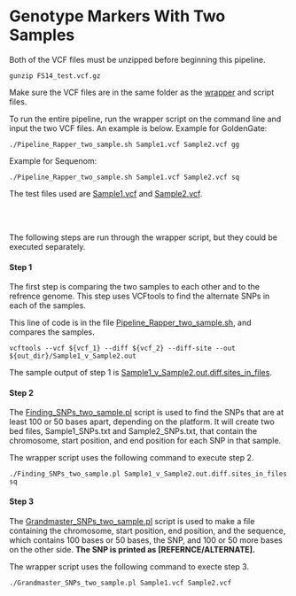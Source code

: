 # Genotype Markers With Two Samples

Both of the VCF files must be unzipped before beginning this pipeline.
`````shell
gunzip FS14_test.vcf.gz
`````
Make sure the VCF files are in the same folder as the [wrapper](https://github.com/mcastronova/genotypeR/blob/master/inst/SequenomMarkers_v2/two_sample/Pipeline_rapper_two_sample.sh) and script files. 

To run the entire pipeline, run the wrapper script on the command line and input the two VCF files. An example is below.
Example for GoldenGate:
`````shell
./Pipeline_Rapper_two_sample.sh Sample1.vcf Sample2.vcf gg
`````
Example for Sequenom:
`````shell
./Pipeline_Rapper_two_sample.sh Sample1.vcf Sample2.vcf sq
`````
The test files used are [Sample1.vcf](https://github.com/StevisonLab/genotypeR/blob/master/inst/SequenomMarkers_v2/two_sample/test_files/Sample1.vcf) and [Sample2.vcf](https://github.com/StevisonLab/genotypeR/blob/master/inst/SequenomMarkers_v2/two_sample/test_files/Sample2.vcf). 

<br />
<br />

The following steps are run through the wrapper script, but they could be executed separately.
#### Step 1
The first step is comparing the two samples to each other and to the refrence genome. This step uses VCFtools to find the alternate SNPs in each of the samples.

This line of code is in the file [Pipeline_Rapper_two_sample.sh](https://github.com/StevisonLab/genotypeR/blob/master/inst/SequenomMarkers_v2/two_sample/R_Pipeline_rapper_two_sample.sh), and compares the samples.
`````shell
vcftools --vcf ${vcf_1} --diff ${vcf_2} --diff-site --out ${out_dir}/Sample1_v_Sample2.out
`````
The sample output of step 1 is [Sample1_v_Sample2.out.diff.sites_in_files](https://github.com/StevisonLab/genotypeR/blob/master/inst/SequenomMarkers_v2/two_sample/test_files/Sample1_v_Sample2.out.diff.sites_in_files).

#### Step 2
The [Finding_SNPs_two_sample.pl](https://github.com/StevisonLab/genotypeR/blob/master/inst/SequenomMarkers_v2/two_sample/Finding_SNPs_two_sample.pl) script is used to find the SNPs that are at least 100 or 50 bases apart, depending on the platform. It will create two bed files, Sample1_SNPs.txt and Sample2_SNPs.txt, that contain the chromosome, start position, and end position for each SNP in that sample.

The wrapper script uses the following command to execute step 2.
`````shell
./Finding_SNPs_two_sample.pl Sample1_v_Sample2.out.diff.sites_in_files sq
`````

#### Step 3
The [Grandmaster_SNPs_two_sample.pl](https://github.com/mcastronova/genotypeR/blob/master/inst/SequenomMarkers_v2/two_sample/Grandmaster_SNPs_two_sample.pl) script is used to make a file containing the chromosome, start position, end position, and the sequence, which contains 100 bases or 50 bases, the SNP, and 100 or 50 more bases on the other side. **The SNP is printed as [REFERNCE/ALTERNATE].**

The wrapper script uses the following command to execte step 3.
`````shell
./Grandmaster_SNPs_two_sample.pl Sample1.vcf Sample2.vcf
`````
